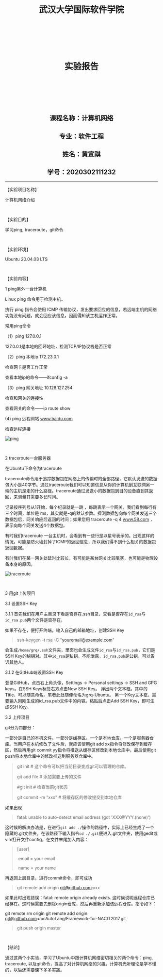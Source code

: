 <br><br><br>



<h1 align="center">武汉大学国际软件学院<h1>

<br><br>

<h1 align="center">实验报告<h1>

<br><br>

<h2 align="center">课程名称：计算机网络</h2>

<h2 align="center">专业：软件工程</h2>

<h2 align="center">姓名：黄宣祺</h2>

<h2 align="center">学号：2020302111232</h2>

---

【实验项目名称】

计算机网络介绍

<br>

【实验目的】

学习ping, traceroute，git命令

<br>

【实验环境】

Ubuntu 20.04.03 LTS

<br>

【实验内容】

1 ping另外一台计算机

Linux ping 命令用于检测主机。

执行 ping 指令会使用 ICMP 传输协议，发出要求回应的信息，若远端主机的网络功能没有问题，就会回应该信息，因而得知该主机运作正常。

常用ping命令

（1）ping 127.0.0.1 

127.0.0.1是本地的回环地址，检测TCP/IP协议栈是否正常

（2）ping 本地ip 172.23.0.1

检查网卡是否工作正常

查看本地ip的命令——ifconfig -a

（3）ping 网关地址 10.128.127.254

检查和网关的连接性

查看网关的命令——ip route show

(4) ping 远程网站 www.baidu.com

检查远程连接

![ping](ping.png)

<br>

2 traceroute一台服务器

在Ubuntu下命令为traceroute

traceroute命令用于追踪数据包在网络上的传输时的全部路径，它默认发送的数据包大小是40字节。通过traceroute我们可以知道信息从你的计算机到互联网另一端的主机是走的什么路径。traceroute通过发送小的数据包到目的设备直到其返回，来测量其需要多长时间。

记录按序列号从1开始，每个纪录就是一跳 ，每跳表示一个网关，我们看到每行有三个时间，单位是 ms，其实就是-q的默认参数。探测数据包向每个网关发送三个数据包后，网关响应后返回的时间；如果您用 traceroute -q 4 www.58.com ，表示向每个网关发送4个数据包。

有时我们traceroute 一台主机时，会看到有一些行是以星号表示的。出现这样的情况，可能是防火墙封掉了ICMP的返回信息，所以我们得不到什么相关的数据包返回数据。

有时我们在某一网关处延时比较长，有可能是某台网关比较阻塞，也可能是物理设备本身的原因。

![traceroute](traceroute.png)

<br>

3 用git上传项目

3.1 设置SSH Key

3.1.1 首先我们在用户主目录下看是否存在.ssh目录，查看是否存在`id_rsa`与`id_rsa.pub`两个文件是否存在，

如果不存在，便打开终端，输入自己的邮箱地址，创建SSH Key

> ssh-keygen -t rsa -C "youremail@example.com"

会生成`/home/grq/.ssh`文件夹，里面也会生成文件`id_rsa`与`id_rsa.pub`，它们是SSH Key的秘钥对。其中`id_rsa`是私钥，不能泄露，`id_rsa.pub`是公钥，可以告诉其他人。

3.1.2 在GitHub端设置SSH Key

登录GitHub，点击右上角头像，Settings -> Personal settings -> SSH and GPG keys。在SSH Keys标签右方点击New SSH Key。
弹出两个文本框。其中的Title，可以随意命名。笔者此处随便命名为grq-Ubuntu。
另一个Key文本框，需要输入刚刚生成的id_rsa.pub文件中的内容。粘贴后点击Add SSH Key，即可生成SSH Key。

3.2 上传项目

git分为四部分：

一部分是自己的本机文件，一部分是缓存区，一个是本地仓库，一个是服务器仓库。当用户在本机修改了文件后，就应该使用git add xx指令将修改保存到缓存区，然后再用git commit yy指令将推送从缓存区修改到本地仓库中，最后使用git push将本地仓库中的修改推送到服务器仓库中。

> git init # 这个命令可以把当前目录变成git可以管理的仓库。
>
> git add file # 添加需要上传的文件
>
> #git init # 检查当前git状态
>
> git commit -m "xxx" # 将缓存区的修改提交到本地仓库

如果出现

> fatal: unable to auto-detect email address (got 'XXX@YYY.(none)')

这时候的解决办法是，在进行`git add ./`操作的路径中，实际上已经生成了一个隐藏的.git文件夹。在该路径下输入指令`cd ./.git`便进入.git文件夹，使用gedit或vim打开文件config，在文件末尾加入内容：

> [user] 
>
> ​	email = your email 
>
> ​	name = your name

再返回上层目录，进行commit命令，即可成功

> git remote add origin git@github.com:xxx

如果此时出现错误：fatal: remote origin already exists. 这时候说明远程仓库已经存在。这时候需要先删除origin仓库，然后再重新添加该远程仓库。指令如下：

git remote rm origin
git remote add origin git@github.com:upcAutoLang/Framework-for-NACIT2017.git

> git push origin master


<br>

【结论】

通过这两个小实验，学习了Ubuntu中跟计算机网络密切相关的两个命令：ping, traceroute, 以及git命令，提高了对计算机网络的兴趣。计算机光听理论是学不懂的，以后还需要课下多多实践。
